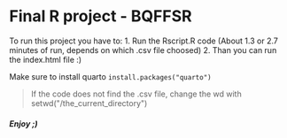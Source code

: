 # Final R project - BQFFSR
To run this project you have to:
    1. Run the Rscript.R code (About 1.3 or 2.7 minutes of run, depends on which .csv file choosed)
    2. Than you can run the index.html file :)

Make sure to install quarto 
`
install.packages("quarto")
`

> If the code does not find the .csv file, change the wd with setwd("/the_current_directory")

##### Enjoy ;)